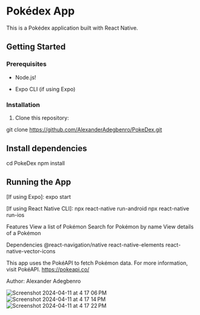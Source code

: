 # Pokédex App

This is a Pokédex application built with React Native.

## Getting Started

### Prerequisites

- Node.js!

- Expo CLI (if using Expo)

### Installation

1. Clone this repository:

git clone <https://github.com/AlexanderAdegbenro/PokeDex.git>


## Install dependencies
cd PokeDex 
npm install

## Running the App
[If using Expo]: expo start

[If using React Native CLI]:
npx react-native run-android 
npx react-native run-ios

Features
View a list of Pokémon
Search for Pokémon by name
View details of a Pokémon

Dependencies
@react-navigation/native
react-native-elements
react-native-vector-icons

This app uses the PokéAPI to fetch Pokémon data. For more information, visit PokéAPI.  https://pokeapi.co/

Author:
Alexander Adegbenro

![Screenshot 2024-04-11 at 4 17 06 PM](https://github.com/AlexanderAdegbenro/PokeDex/assets/52863002/03889502-cad3-4004-9df8-17ba39014992)
![Screenshot 2024-04-11 at 4 17 14 PM](https://github.com/AlexanderAdegbenro/PokeDex/assets/52863002/a8bf03c4-7cb8-457b-a6c0-13a9ee755864)
![Screenshot 2024-04-11 at 4 17 22 PM](https://github.com/AlexanderAdegbenro/PokeDex/assets/52863002/9464dc58-3a91-4c7d-ac9d-8aed3c5dbe62)
